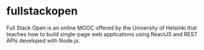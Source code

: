 # fullstackopen
Full Stack Open is an online MOOC offered by the University of Helsinki that teaches how to build single-page web applications using ReactJS and REST APIs developed with Node.js.
